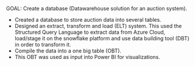 GOAL: Create a database (Datawarehouse solution for an auction system). 

- Created a database to store auction data into several tables.
- Designed an extract, transform and load (ELT) system. This used the Structured Query Language to extract data from Azure Cloud, load/stage it on the snowflake platform and use data building tool (DBT) in order to transform it.
- Compile the data into a one big table (OBT).
- This OBT was used as input into Power BI for visualizations. 
